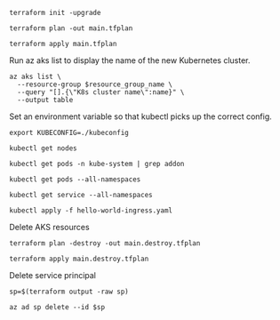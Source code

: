 ```
terraform init -upgrade

terraform plan -out main.tfplan

terraform apply main.tfplan
```

Run az aks list to display the name of the new Kubernetes cluster.
```
az aks list \
  --resource-group $resource_group_name \
  --query "[].{\"K8s cluster name\":name}" \
  --output table
```

Set an environment variable so that kubectl picks up the correct config.
```
export KUBECONFIG=./kubeconfig

kubectl get nodes

kubectl get pods -n kube-system | grep addon

kubectl get pods --all-namespaces

kubectl get service --all-namespaces

kubectl apply -f hello-world-ingress.yaml
```

Delete AKS resources
```
terraform plan -destroy -out main.destroy.tfplan

terraform apply main.destroy.tfplan
```

Delete service principal
```
sp=$(terraform output -raw sp)

az ad sp delete --id $sp
```